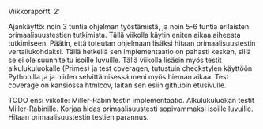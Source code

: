 Viikkoraportti 2:

Ajankäyttö: noin 3 tuntia ohjelman työstämistä, ja noin 5-6 tuntia erilaisten primaalisuustestien tutkimista.
Tällä viikolla käytin eniten aikaa aiheesta tutkimiseen. Päätin, että toteutan ohjelmaan lisäksi 
hitaan primaalisuustestin vertailukohdaksi. Tällä hetkellä sen implementaatio on pahasti kesken, sillä se 
ei ole suunniteltu isoille luvuille.
Tällä viikolla lisäsin myös testit alkulukuluokalle (Primes) ja test coveragen, tutustuin checkstylen käyttöön Pythonilla ja
ja niiden selvittämisessä meni myös hieman aikaa. Test coverage on kansiossa htmlcov, laitan sen esiin githubin etusivulle.

TODO ensi viikolle:
Miller-Rabin testin implementaatio. Alkulukuluokan testit Miller-Rabinille.
Korjaa hidas primaalisuustesti sopivammaksi isoille luvuille. Hitaan primaalisuustestin testien parannus.

